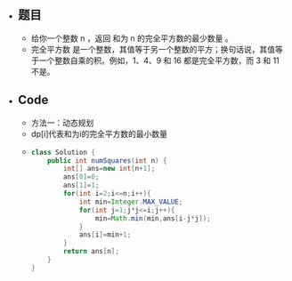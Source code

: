 - ## 题目
	- 给你一个整数 n ，返回 和为 n 的完全平方数的最少数量 。
	- 完全平方数 是一个整数，其值等于另一个整数的平方；换句话说，其值等于一个整数自乘的积。例如，1、4、9 和 16 都是完全平方数，而 3 和 11 不是。
- ## Code
	- 方法一：动态规划
	- dp[i]代表和为i的完全平方数的最小数量
	- ```java
	  class Solution {
	      public int numSquares(int n) {
	          int[] ans=new int[n+1];
	          ans[0]=0;
	          ans[1]=1;
	          for(int i=2;i<=n;i++){
	              int min=Integer.MAX_VALUE;
	              for(int j=1;j*j<=i;j++){
	                  min=Math.min(min,ans[i-j*j]);
	              }
	              ans[i]=min+1;
	          }
	          return ans[n];
	      }
	  }
	  ```